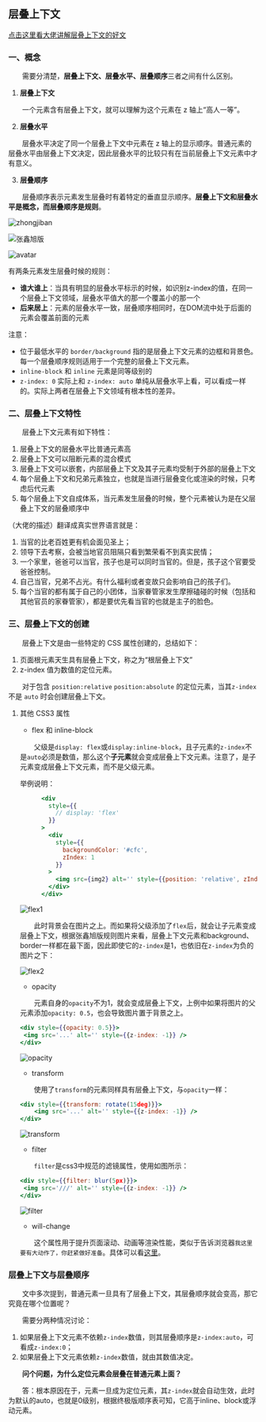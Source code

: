 ## **层叠上下文**

[点击这里看大佬讲解层叠上下文的好文](https://www.zhangxinxu.com/wordpress/2016/01/understand-css-stacking-context-order-z-index/)

### **一、概念**

&emsp;&emsp;需要分清楚，**层叠上下文、层叠水平、层叠顺序**三者之间有什么区别。

1. **层叠上下文**

&emsp;&emsp;一个元素含有层叠上下文，就可以理解为这个元素在 z 轴上“高人一等”。

2. **层叠水平**

&emsp;&emsp;层叠水平决定了同一个层叠上下文中元素在 z 轴上的显示顺序。普通元素的层叠水平由层叠上下文决定，因此层叠水平的比较只有在当前层叠上下文元素中才有意义。

3. **层叠顺序**

&emsp;&emsp;层叠顺序表示元素发生层叠时有着特定的垂直显示顺序。**层叠上下文和层叠水平是概念，而层叠顺序是规则**。

![zhongjiban](./img/张鑫旭终极版.png)

![张鑫旭版](./img/张鑫旭版.png)

![avatar](./img/stacking-order.png)

有两条元素发生层叠时候的规则：

- **谁大谁上**：当具有明显的层叠水平标示的时候，如识别z-index的值，在同一个层叠上下文领域，层叠水平值大的那一个覆盖小的那一个
- **后来居上**：元素的层叠水平一致，层叠顺序相同时，在DOM流中处于后面的元素会覆盖前面的元素

注意：

- 位于最低水平的 `border/background` 指的是层叠上下文元素的边框和背景色。每一个层叠顺序规则适用于一个完整的层叠上下文元素。
- `inline-block` 和 `inline` 元素是同等级别的
- `z-index: 0` 实际上和 `z-index: auto` 单纯从层叠水平上看，可以看成一样的。实际上两者在层叠上下文领域有根本性的差异。

### **二、层叠上下文特性**

&emsp;&emsp;层叠上下文元素有如下特性：
1. 层叠上下文的层叠水平比普通元素高
2. 层叠上下文可以阻断元素的混合模式
3. 层叠上下文可以嵌套，内部层叠上下文及其子元素均受制于外部的层叠上下文
4. 每个层叠上下文和兄弟元素独立，也就是当进行层叠变化或渲染的时候，只考虑后代元素
5. 每个层叠上下文自成体系，当元素发生层叠的时候，整个元素被认为是在父层叠上下文的层叠顺序中

（大佬的描述）翻译成真实世界语言就是：

1. 当官的比老百姓更有机会面见圣上；
2. 领导下去考察，会被当地官员阻隔只看到繁荣看不到真实民情；
3. 一个家里，爸爸可以当官，孩子也是可以同时当官的。但是，孩子这个官要受爸爸控制。
4. 自己当官，兄弟不占光。有什么福利或者变故只会影响自己的孩子们。
5. 每个当官的都有属于自己的小团体，当家眷管家发生摩擦磕碰的时候（包括和其他官员的家眷管家），都是要优先看当官的也就是主子的脸色。

### **三、层叠上下文的创建**

&emsp;&emsp;层叠上下文是由一些特定的 CSS 属性创建的，总结如下：
1. 页面根元素天生具有层叠上下文，称之为“根层叠上下文”
2. z-index 值为数值的定位元素。

&emsp;&emsp;对于包含 `position:relative` `position:absolute` 的定位元素，当其`z-index`不是 `auto` 时会创建层叠上下文。

1. 其他 CSS3 属性

   - flex 和 inline-block

   &emsp;&emsp;父级是`display: flex`或`display:inline-block`，且子元素的`z-index`不是`auto`必须是数值，那么这个**子元素**就会变成层叠上下文元素。注意了，是子元素变成层叠上下文元素，而不是父级元素。

   举例说明：

   ```jsx
         <div
           style={{
             // display: 'flex'
           }}
         >
           <div
             style={{
               backgroundColor: '#cfc',
               zIndex: 1
             }}
           >
             <img src={img2} alt='' style={{position: 'relative', zIndex: -1, width: 1600, height: 900}} />
           </div>
         </div>
   ```

   ![flex1](./img/flex1.png)

   &emsp;&emsp;此时背景会在图片之上。而如果将父级添加了`flex`后，就会让子元素变成层叠上下文，根据张鑫旭版规则图片来看，层叠上下文元素和background、border一样都在最下面，因此即使它的`z-index`是1，也依旧在`z-index`为负的图片之下：

   ![flex2](./img/flex2.png)

   - opacity

   &emsp;&emsp;元素自身的`opacity`不为1，就会变成层叠上下文，上例中如果将图片的父元素添加`opacity: 0.5`，也会导致图片置于背景之上。

   ```jsx
   <div style={{opacity: 0.5}}>
   	<img src='...' alt='' style={{z-index: -1}} />
   </div>
   ```

   ![opacity](./img/opacity.png)

   - transform

   &emsp;&emsp;使用了`transform`的元素同样具有层叠上下文，与`opacity`一样：

   ```jsx
   <div style={{transform: rotate(15deg)}}>
       <img src='...' alt='' style={{z-index: -1}} />
   </div>
   ```

   ![transform](./img/transform.png)

   - filter

   &emsp;&emsp;`filter`是css3中规范的滤镜属性，使用如图所示：

   ```jsx
   <div style={{filter: blur(5px)}}>
   	<img src='///' alt='' style={{z-index: -1}}	/>
   </div>
   ```

   ![filter](./img/filter.png)

   - will-change

   &emsp;&emsp;这个属性用于提升页面滚动、动画等渲染性能，类似于告诉浏览器`我这里要有大动作了，你赶紧做好准备`。具体可以看[这里](https://www.zhangxinxu.com/wordpress/2015/11/css3-will-change-improve-paint/)。

### **层叠上下文与层叠顺序**

&emsp;&emsp;文中多次提到，普通元素一旦具有了层叠上下文，其层叠顺序就会变高，那它究竟在哪个位置呢？

&emsp;&emsp;需要分两种情况讨论：

1. 如果层叠上下文元素不依赖`z-index`数值，则其层叠顺序是`z-index:auto`，可看成`z-index:0`；
2. 如果层叠上下文元素依赖`z-index`数值，就由其数值决定。

&emsp;&emsp;**问个问题，为什么定位元素会层叠在普通元素上面？**

&emsp;&emsp;答：根本原因在于，元素一旦成为定位元素，其`z-index`就会自动生效，此时为默认的auto，也就是0级别，根据终极版顺序表可知，它高于inline、block或浮动元素。
